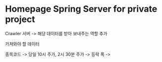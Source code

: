 # Homepage Spring Server for private project

Crawler 서버 -> 해당 데이터를 받아 보내주는 역할 추가 

가져와야 할 데이터 

종목코드 
-> 당일 10시 주가, 2시 30분 주가 
-> 등락 폭 
-> 
